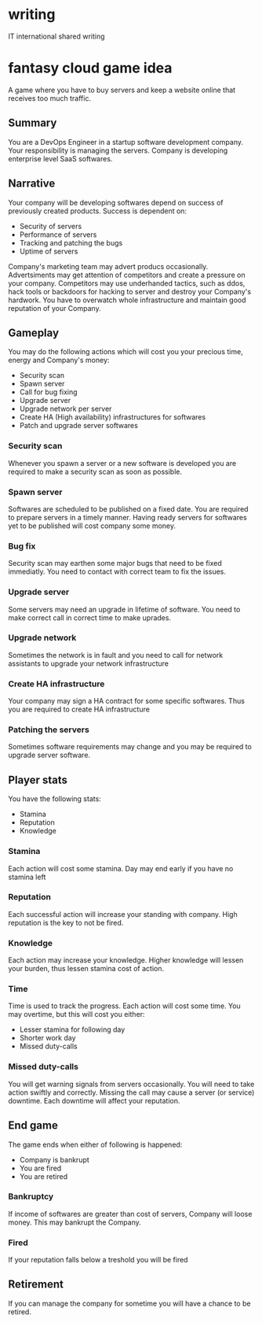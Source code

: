 # writing

IT international shared writing

# fantasy cloud game idea

A game where you have to buy servers and keep a website online that receives too much traffic.

## Summary
You are a DevOps Engineer in a startup software development company. Your responsibility is managing the servers. Company is developing enterprise level SaaS softwares. 

## Narrative
Your company will be developing softwares depend on success of previously created products. Success is dependent on:

- Security of servers
- Performance of servers
- Tracking and patching the bugs
- Uptime of servers

Company's marketing team may advert producs occasionally. Advertsiments may get attention of competitors and create a pressure on your company. Competitors may use underhanded tactics, such as ddos, hack tools or backdoors for hacking to server and destroy your Company's hardwork. You have to overwatch whole infrastructure and maintain good reputation of your Company.

## Gameplay

You may do the following actions which will cost you your precious time, energy and Company's money:

- Security scan
- Spawn server
- Call for bug fixing
- Upgrade server
- Upgrade network per server
- Create HA (High availability) infrastructures for softwares
- Patch and upgrade server softwares

### Security scan
Whenever you spawn a server or a new software is developed you are required to make a security scan as soon as possible. 

### Spawn server
Softwares are scheduled to be published on a fixed date. You are required to prepare servers in a timely manner. Having ready servers for softwares yet to be published will cost company some money.

### Bug fix
Security scan may earthen some major bugs that need to be fixed immediatly. You need to contact with correct team to fix the issues.

### Upgrade server
Some servers may need an upgrade in lifetime of software. You need to make correct call in correct time to make uprades.

### Upgrade network
Sometimes the network is in fault and you need to call for network assistants to upgrade your network infrastructure

### Create HA infrastructure
Your company may sign a HA contract for some specific softwares. Thus you are required to create HA infrastructure
### Patching the servers
Sometimes software requirements may change and you may be required to upgrade server software.


## Player stats
You have the following stats:

- Stamina
- Reputation
- Knowledge

### Stamina

Each action will cost some stamina. Day may end early if you have no stamina left

### Reputation

Each successful action will increase your standing with company. High reputation is the key to not be fired.

### Knowledge

Each action may increase your knowledge. Higher knowledge will lessen your burden, thus lessen stamina cost of action. 

### Time

Time is used to track the progress. Each action will cost some time. You may overtime, but this will cost you either:

- Lesser stamina for following day
- Shorter work day
- Missed duty-calls

### Missed duty-calls

You will get warning signals from servers occasionally. You will need to take action swiftly and correctly. Missing the call may cause a server (or service) downtime. Each downtime will affect your reputation.

## End game

The game ends when either of following is happened:

- Company is bankrupt
- You are fired
- You are retired

### Bankruptcy

If income of softwares are greater than cost of servers, Company will loose money. This may bankrupt the Company.

### Fired

If your reputation falls below a treshold you will be fired

## Retirement

If you can manage the company for sometime you will have a chance to be retired.


